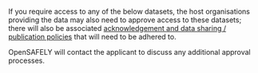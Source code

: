 If you require access to any of the below datasets, the host organisations providing the data may also need to approve access to these datasets; there will also be associated [acknowledgement and data sharing / publication policies](https://policies-for-researchers.opensafely.pages.dev/policies-for-researchers/#acknowledgment-and-data-sharing--publication-policy) that will need to be adhered to. 

OpenSAFELY will contact the applicant to discuss any additional approval processes.
